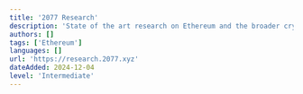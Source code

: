 ```yaml
---
title: '2077 Research'
description: 'State of the art research on Ethereum and the broader crypto ecosystem'
authors: []
tags: ['Ethereum']
languages: []
url: 'https://research.2077.xyz'
dateAdded: 2024-12-04
level: 'Intermediate'
---
```

